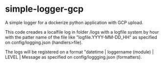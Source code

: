 # simple-logger-gcp
A simple logger for a dockerize python application with GCP upload.

This code creades a localfile log in folder /logs with a logfile system by hour with the patter name of the file like "logfile.YYYY-MM-DD_HH" as specified on config/logging.json (handlers>file).

The logs will be registered on a format "datetime | loggername (module) | LEVEL | Message as specified on config/loggging.json (formatters).
